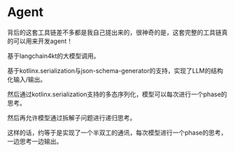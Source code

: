 # Agent

背后的这套工具链差不多都是我自己搓出来的，很神奇的是，这套完整的工具链真的可以用来开发agent！

基于langchain4kt的大模型调用。

基于kotlinx.serialization与json-schema-generator的支持，实现了LLM的结构化输入/输出。

然后通过kotlinx.serialization支持的多态序列化，模型可以每次进行一个phase的思考。

然后再允许模型通过拆解子问题进行递归思考。

这样的话，约等于是实现了一个半双工的通讯，每次模型进行一个phase的思考，一边思考一边输出。
